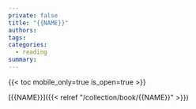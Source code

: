 ```yaml
---
private: false
title: "{{NAME}}"
authors:
tags:
categories:
  - reading
summary:
---
```

{{< toc mobile_only=true is_open=true >}}

[{{NAME}}]({{< relref "/collection/book/{{NAME}}" >}})
